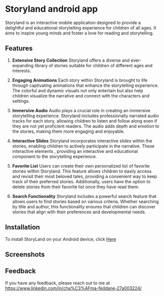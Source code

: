 
# Storyland android app
Storyland is an interactive mobile application designed to provide a delightful and educational storytelling experience for children of all ages. It aims to inspire young minds and foster a love for reading and storytelling.






## Features

1. **Extensive Story Collection**
Storyland offers a diverse and ever-expanding library of stories suitable for children of different ages and interests.
    
2. **Engaging Animations**
Each story within Storyland is brought to life through captivating animations that enhance the storytelling experience. The colorful and dynamic visuals not only entertain but also help children visualize the narrative and connect with the characters and settings.

3. **Immersive Audio**
Audio plays a crucial role in creating an immersive storytelling experience. Storyland includes professionally narrated audio tracks for each story, allowing children to listen and follow along even if they are not yet proficient readers. The audio adds depth and emotion to the stories, making them more engaging and enjoyable.

4. **Interactive Slides**
Storyland incorporates interactive slides within the stories, enabling children to actively participate in the narrative. These interactive elements , providing an interactive and educational component to the storytelling experience.

5. **Favorite List**
Users can create their own personalized list of favorite stories within Storyland. This feature allows children to easily access and revisit their most beloved tales, providing a convenient way to keep track of their preferred stories. Additionally, users have the option to delete stories from their favorite list once they have read them.

6. **Search Functionality**
Storyland includes a powerful search feature that allows users to find stories based on various criteria. Whether searching by title and author, this functionality ensures that children can discover stories that align with their preferences and developmental needs.


## Installation

To install StoryLand on your Android device, click [Here](https://www.mediafire.com/file/w9k6eoua74tfmk2/Storyland.apk/file)

    
## Screenshots




## Feedback

If you have any feedback, please reach out to me at https://www.linkedin.com/in/cha%C3%AFma-feddane-27a003224/


